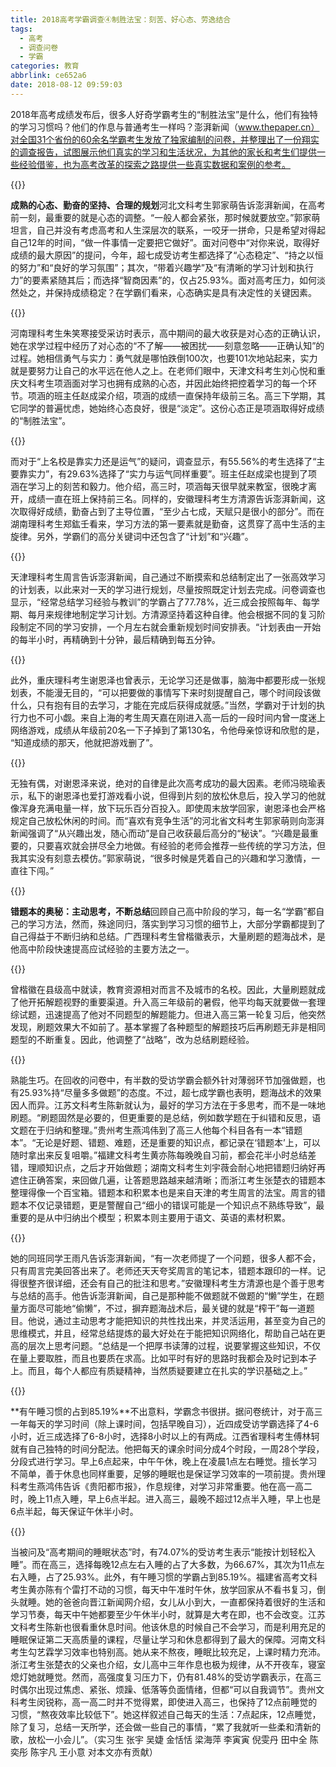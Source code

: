 ```yaml
---
title: 2018高考学霸调查④制胜法宝：刻苦、好心态、劳逸结合
tags:
  - 高考
  - 调查问卷
  - 学霸
categories: 教育
abbrlink: ce652a6
date: 2018-08-12 09:59:03
---
```

2018年高考成绩发布后，很多人好奇学霸考生的“制胜法宝”是什么，他们有独特的学习习惯吗？他们的作息与普通考生一样吗？澎湃新闻（www.thepaper.cn）对全国31个省份的60余名学霸考生发放了独家编制的问卷，并整理出了一份翔实的调查报告，试图展示他们真实的学习和生活状况，为其他的家长和考生们提供一些经验借鉴，也为高考改革的探索之路提供一些真实数据和案例的参考。

{{<img src="http://p0.ifengimg.com/pmop/2018/0810/9ADFCB01F13EBC7F9E3AEAE7CCD0A5D39FE9F30F_size75_w600_h437.jpeg" alt="">}}

**成熟的心态、勤奋的坚持、合理的规划**河北文科考生郭家萌告诉澎湃新闻，在高考前一刻，最重要的就是心态的调整。“一般人都会紧张，那时候就要放空。”郭家萌坦言，自己并没有考虑高考和人生深层次的联系，一咬牙一拼命，只是希望对得起自己12年的时间，“做一件事情一定要把它做好”。面对问卷中“对你来说，取得好成绩的最大原因”的提问，今年，超七成受访考生都选择了“心态稳定”、“持之以恒的努力”和“良好的学习氛围”；其次，“带着兴趣学”及“有清晰的学习计划和执行力”的要素紧随其后；而选择“智商因素”的，仅占25.93%。面对高考压力，如何淡然处之，并保持成绩稳定？在学霸们看来，心态确实是具有决定性的关键因素。

{{<img src="http://p0.ifengimg.com/pmop/2018/0810/F0FEF455551ECF8590A31811945E064E486B8EA8_size79_w600_h439.jpeg" alt="">}}

河南理科考生朱笑寒接受采访时表示，高中期间的最大收获是对心态的正确认识，她在求学过程中经历了对心态的“不了解——被困扰——刻意忽略——正确认知”的过程。她相信勇气与实力：勇气就是哪怕跌倒100次，也要101次地站起来，实力就是要努力让自己的水平远在他人之上。在老师们眼中，天津文科考生刘心悦和重庆文科考生项涵面对学习也拥有成熟的心态，并因此始终把控着学习的每一个环节。项涵的班主任赵成梁介绍，项涵的成绩一直保持年级前三名。高三下学期，其它同学的普遍忧虑，她始终心态良好，很是“淡定”。这份心态正是项涵取得好成绩的“制胜法宝”。

{{<img src="http://p0.ifengimg.com/pmop/2018/0810/3E70432B92E1E473EB4C77A66248640957028E2B_size84_w600_h443.jpeg" alt="">}}

而对于“上名校是靠实力还是运气”的疑问，调查显示，有55.56%的考生选择了“主要靠实力”，有29.63%选择了“实力与运气同样重要”。班主任赵成梁也提到了项涵在学习上的刻苦和毅力。他介绍，高三时，项涵每天很早就来教室，很晚才离开，成绩一直在班上保持前三名。同样的，安徽理科考生方清源告诉澎湃新闻，这次取得好成绩，勤奋占到了主导位置，“至少占七成，天赋只是很小的部分”。而在湖南理科考生郑鈜壬看来，学习方法的第一要素就是勤奋，这贯穿了高中生活的主旋律。另外，学霸们的高分关键词中还包含了“计划”和“兴趣”。

{{<img src="http://p0.ifengimg.com/pmop/2018/0810/058FCD119FB5F45A73564B43FA6AF38536E2DF76_size77_w600_h438.jpeg" alt="">}}

天津理科考生周言告诉澎湃新闻，自己通过不断摸索和总结制定出了一张高效学习的计划表，以此来对一天的学习进行规划，尽量按照既定计划去完成。问卷调查也显示，“经常总结学习经验与教训”的学霸占了77.78%，近三成会按照每年、每学期、每月来规律地制定学习计划。方清源坚持着这种自律。他会根据不同的复习阶段制定不同的学习安排，一个月左右就会重新规划时间安排表。“计划表由一开始的每半小时，再精确到十分钟，最后精确到每五分钟。

{{<img src="http://p0.ifengimg.com/pmop/2018/0810/F76EE354626D2AFBA24322CF8673465B1D5C5A07_size77_w600_h442.jpeg" alt="">}}

此外，重庆理科考生谢恩泽也曾表示，无论学习还是做事，脑海中都要形成一张规划表，不能漫无目的，“可以把要做的事情写下来时刻提醒自己，哪个时间段该做什么，只有抱有目的去学习，才能在完成后获得成就感。”当然，学霸对于计划的执行力也不可小觑。来自上海的考生周天嘉在刚进入高一后的一段时间内曾一度迷上网络游戏，成绩从年级前20名一下子掉到了第130名，令他母亲惊讶和欣慰的是， “知道成绩的那天，他就把游戏删了”。

{{<img src="http://p0.ifengimg.com/pmop/2018/0810/3013CA53D4AF2ED341978EEB421280EE782C98AE_size69_w600_h389.jpeg" alt="">}}

无独有偶，对谢恩泽来说，绝对的自律是此次高考成功的最大因素。老师冯晓瑜表示，私下的谢恩泽也爱打游戏看小说，但得到片刻的放松休息后，投入学习的他就像浑身充满电量一样，放下玩乐百分百投入。即使周末放学回家，谢恩泽也会严格规定自己放松休闲的时间。而“喜欢有竞争生活”的河北省文科考生郭家萌则向澎湃新闻强调了“从兴趣出发，随心而动”是自己收获最后高分的“秘诀”。“兴趣是最重要的，只要喜欢就会拼尽全力地做。有经验的老师会推荐一些传统的学习方法，但我其实没有刻意去模仿。”郭家萌说，“很多时候是凭着自己的兴趣和学习激情，一直往下闯。”

{{<img src="http://p0.ifengimg.com/pmop/2018/0810/365744F34624C7E5D7F1627F62CDBD240D75F885_size83_w600_h390.jpeg" alt="">}}

**错题本的奥秘：主动思考，不断总结**回顾自己高中阶段的学习，每一名“学霸”都自己的学习方法，然而，殊途同归，落实到学习习惯的细节上，大部分学霸都提到了自己得益于不断归纳和总结。广西理科考生曾楷徽表示，大量刷题的题海战术，是他高中阶段快速提高应试经验的主要方法之一。

{{<img src="http://p0.ifengimg.com/pmop/2018/0810/FA3C7B639CA7C39ED2A1AF4627353DB3DE13CFB5_size71_w600_h390.jpeg" alt="">}}

曾楷徽在县级高中就读，教育资源相对而言不及城市的名校。因此，大量刷题就成了他开拓解题视野的重要渠道。升入高三年级前的暑假，他平均每天就要做一套理综试题，迅速提高了他对不同题型的解题能力。但进入高三第一轮复习后，他突然发现，刷题效果大不如前了。基本掌握了各种题型的解题技巧后再刷题无非是相同题型的不断重复。因此，他调整了“战略”，改为总结刷题经验。

{{<img src="http://p0.ifengimg.com/pmop/2018/0810/38E68938895E20BD81CB38C87515772FFC4371B0_size100_w600_h601.jpeg" alt="">}}

熟能生巧。在回收的问卷中，有半数的受访学霸会额外针对薄弱环节加强做题，也有25.93%持“尽量多多做题”的态度。不过，超七成学霸也表明，题海战术的效果因人而异。江苏文科考生陈新就认为，最好的学习方法在于多思考，而不是一味地刷题。“刷题固然是必要的，但更重要的是总结，例如数学题在于纠错和反思，语文题在于归纳和整理。”贵州考生燕鸿伟到了高三人他每个科目各有一本“错题本”。“无论是好题、错题、难题，还是重要的知识点，都记录在‘错题本’上，可以随时拿出来反复咀嚼。”福建文科考生黄亦陈每晚晚自习前，都会花半小时总结差错，理顺知识点，之后才开始做题；湖南文科考生刘宇薇会耐心地把错题归纳好再遮住正确答案，来回做几遍，让答题思路越来越清晰；而浙江考生张楚衣的错题本整理得像一个百宝箱。错题本和积累本也是来自天津的考生周言的法宝。周言的错题本不仅记录错题，更是警醒自己“细小的错误可能是一个知识点不熟练导致”，最重要的是从中归纳出个模型；积累本则主要用于语文、英语的素材积累。

{{<img src="http://p0.ifengimg.com/pmop/2018/0810/88680786BDDE825A69601B0D5B2573BC888F1B2B_size84_w600_h437.jpeg" alt="">}}

她的同班同学王雨凡告诉澎湃新闻，“有一次老师提了一个问题，很多人都不会，只有周言完美回答出来了。老师还天天夸奖周言的笔记本，错题本跟印的一样。记得很整齐很详细，还会有自己的批注和思考。”安徽理科考生方清源也是个善于思考与总结的高手。他告诉澎湃新闻，自己是那种能不做题就不做题的“懒”学生，在题量方面尽可能地“偷懒”，不过，摒弃题海战术后，最关键的就是“榨干”每一道题目。他说，通过主动思考才能把知识的共性找出来，并灵活运用，甚至变为自己的思维模式，并且，经常总结提炼的最大好处在于能把知识网络化，帮助自己站在更高的层次上思考问题。“总结是一个把厚书读薄的过程，说要掌握这些知识，不仅在量上要取胜，而且也要质在求高。比如平时有好的思路时我都会及时记到本子上。而且，每个人都应有质疑精神，当然质疑要建立在扎实的学识基础之上。”

{{<img src="http://p0.ifengimg.com/pmop/2018/0810/55259932E309892B42B74B0CC06EAB08BD34BFCD_size109_w600_h546.jpeg" alt="">}}

**有午睡习惯的占到85.19%**不出意料，学霸念书很拼。据问卷统计，对于高三一年每天的学习时间（除上课时间，包括早晚自习），近四成受访学霸选择了4-6小时，近三成选择了6-8小时，选择8小时以上的有两成。江西省理科考生傅林轲就有自己独特的时间分配法。他把每天的课余时间分成4个时段，一周28个学段，分段式进行学习。早上6点起来，中午午休，晚上在凌晨1点左右睡觉。擅长学习不简单，善于休息也同样重要，足够的睡眠也是保证学习效率的一项前提。贵州理科考生燕鸿伟告诉《贵阳都市报》，作息规律，对学习非常重要。他在高一高二时，晚上11点入睡，早上6点半起。进入高三，最晚不超过12点半入睡，早上也是6点半起，每天保证午休半小时。

{{<img src="http://p0.ifengimg.com/pmop/2018/0810/C9E3782C64CD05B27F81DBAEB54A569B42AA3D36_size77_w600_h437.jpeg" alt="">}}

当被问及“高考期间的睡眠状态”时，有74.07%的受访考生表示“能按计划轻松入睡”。而在高三，选择每晚12点左右入睡的占了大多数，为66.67%，其次为11点左右入睡，占了25.93%。此外，有午睡习惯的学霸占到85.19%。福建省高考文科考生黄亦陈有个雷打不动的习惯，每天中午准时午休，放学回家从不看书复习，倒头就睡。她的爸爸向晋江新闻网介绍，女儿从小到大，一直都保持着很好的生活和学习节奏，每天中午她都要至少午休半小时，就算是大考在即，也不会改变。江苏文科考生陈新也很看重休息时间。他该休息的时候自己不会学习，而是利用充足的睡眠保证第二天高质量的课程，尽量让学习和休息都得到了最大的保障。河南文科考生勾艺霖学习效率也特别高。她从来不熬夜，睡眠比较充足，上课时精力充沛。浙江考生张楚衣的父亲也介绍，女儿高中三年作息也极为规律，从不开夜车，寝室熄灯她就睡觉。然而，高强度复习压力下，仍有81.48%的受访学霸表示，在高三时偶尔出现过焦虑、紧张、烦躁、低落等负面情绪，但都“可以自我调节”。贵州文科考生闵锐称，高一高二时并不觉得累，即使进入高三，也保持了12点前睡觉的习惯，“熬夜效率比较低下”。她这样叙述自己每天的生活：7点起床，12点睡觉，除了复习，总结一天所学，还会做一些自己的事情，“累了我就听一些柔和清新的歌，放松一小会儿”。（实习生 张宇 吴婕 金恬恬 梁海萍 李寅寅 倪雯丹 田中全 陈奕彤 陈宇凡 王小意 对本文亦有贡献）
